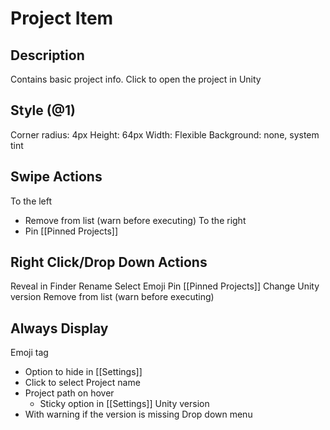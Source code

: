 # Project Item
## Description
Contains basic project info.  Click to open the project in Unity

## Style (@1)
Corner radius: 4px
Height: 64px
Width: Flexible
Background: none, system tint

## Swipe Actions
To the left
- Remove from list (warn before executing)
To the right
- Pin [[Pinned Projects]]

## Right Click/Drop Down Actions
Reveal in Finder
Rename
Select Emoji
Pin [[Pinned Projects]]
Change Unity version
Remove from list (warn before executing)

## Always Display
Emoji tag
- Option to hide in [[Settings]]
- Click to select
Project name
- Project path on hover
	- Sticky option in [[Settings]]
Unity version
- With warning if the version is missing
Drop down menu